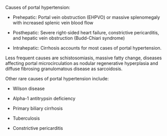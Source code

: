 Causes of portal hypertension:

- Prehepatic: Portal vein obstruction (EHPVO) or massive splenomegaly with increased splenic vein blood flow

- Posthepatic: Severe right-sided heart failure, constrictive pericarditis, and hepatic vein obstruction (Budd-Chiari syndrome)

- Intrahepatic: Cirrhosis accounts for most cases of portal hypertension.

Less frequent causes are schistosomiasis, massive fatty change, diseases affecting portal microcirculation as nodular regenerative hyperplasia and diffuse fibrosing granulomatous disease as sarcoidosis.

Other rare causes of portal hypertension include:

- Wilson disease

- Alpha-1 antitrypsin deficiency

- Primary biliary cirrhosis

- Tuberculosis

- Constrictive pericarditis
